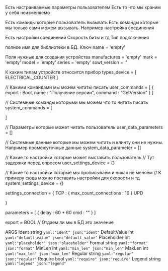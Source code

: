 Есть настраиваемые параметры пользователем
Есть то что мы храним у себя неизменяемо

Есть команды которые пользователь вызывать 
Есть команды которые мы только сами можем вызывать. Например настройка соединения

Есть настройки соединений
Скорость биты и тд
Тип подключения



полное имя для библиотеки в БД. Ключ
name = 'empty'

Поля нужные для создания устройства
manufactures = 'empty'
mark = 'empty'
model = 'empty'
series = 'empty'
sowt_version = ''


К каким типам устройств относится прибор
types_device = [
    ELECTRICAL_COUNTER
]

// Какими командами мы моэем читать\ писать
user_commands = [
    {
        export : Bool,
        name : "Получение версии",
        command : "GetVersion"
    }
]

// Системные команды которыми мы можем что то читать писать
system_commands = [

]

// Параметры которые может читать пользователь
user_data_parameters = []

// Системные данные которые мы можем читать и клинту они не нужны. Например промежуточные данные
system_data_parameter = []

// Какие то настройки которые может выставить пользователь
// Тут задержки перед опросом
user_settings_device = {}

// Какие то настройки которые мы прописываем и никак не меняем
// К примеру сюда можно поставить настройки для скорости и тд
system_settings_device = {}


settings_connection = {
	TCP : {
		max_count_connections : 10
	}
	UPD
	
}

parameters = [
	{
		delay : 60 * 60
		cmd : ""
	}
]

export = BOOL // Отдаем ли мы в БД это значение


ARGS
	Ident        string `yaml:"ident" json:"ident"`
	DefaultValue int    `yaml:"default_value" json:"default_value"`
	Placeholder  int    `yaml:"placeholder" json:"placeholder"`
	Format       string `yaml:"format" json:"format"`
	MinLen       int    `yaml:"min_len" json:"min_len"`
	MaxLen       int    `yaml:"max_len" json:"max_len"`
	Regular      string `yaml:"regular" json:"regular"`
	Require      bool   `yaml:"require" json:"require"`
	Legend       string `yaml:"legend" json:"legend"`